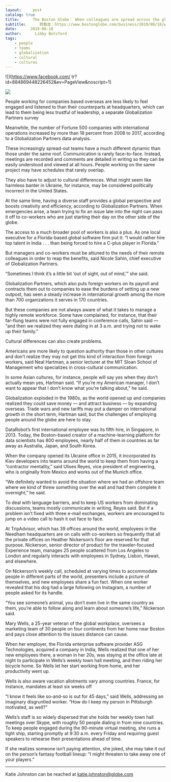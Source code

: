 ```yaml
---
layout:     post
catalog: true
title:      The Boston Globe： When colleagues are spread across the globe, work is a different world
subtitle:      转载自：https://www.bostonglobe.com/business/2019/08/18/when-coworkers-are-spread-around-globe-different-world/mdH4Dtt6nvmNPPieeC63VO/story.html
date:      2019-08-18
author:      Libby Botsford
tags:
    - people
    - teams
    - globalization
    - cultural
    - cultures
---
```

![](https://www.facebook.com/ tr?id=884869448226452&ev=PageView&noscript=1)

![](https://sb.scorecardresearch.com/p?c1=2&c2=6035042&cv=2.0&cj=1)


People working for companies based overseas are less likely to feel engaged and listened to than their counterparts at headquarters, which can lead to them being less trustful of leadership, a separate Globalization Partners survey

Meanwhile, the number of Fortune 500 companies with international operations increased by more than 18 percent from 2008 to 2017, according to a Globalization Partners data analysis.

These increasingly spread-out teams have a much different dynamic than those under the same roof. Communication is rarely face-to-face. Instead, meetings are recorded and comments are detailed in writing so they can be easily understood and viewed at all hours. People working on the same project may have schedules that rarely overlap.

They also have to adjust to cultural differences. What might seem like harmless banter in Ukraine, for instance, may be considered politically incorrect in the United States.

At the same time, having a diverse staff provides a global perspective and boosts creativity and efficiency, according to Globalization Partners. When emergencies arise, a team trying to fix an issue late into the night can pass it off to co-workers who are just starting their day on the other side of the globe.

The access to a much broader pool of workers is also a plus. As one local executive for a Florida-based global software firm put it: “I would rather hire top talent in India . . . than being forced to hire a C-plus player in Florida.”

But managers and co-workers must be attuned to the needs of their remote colleagues in order to reap the benefits, said Nicole Sahin, chief executive of Globalization Partners.

“Sometimes I think it’s a little bit ‘out of sight, out of mind,’” she said.

Globalization Partners, which also puts foreign workers on its payroll and contracts them out to companies to ease the burdens of setting up a new outpost, has seen a steady increase in international growth among the more than 700 organizations it serves in 170 countries.

But these companies are not always aware of what it takes to manage a highly remote workforce. Some have complained, for instance, that their far-flung teams were not fully engaged in conference calls, Sahin said — “and then we realized they were dialing in at 3 a.m. and trying not to wake up their family.”

Cultural differences can also create problems.

Americans are more likely to question authority than those in other cultures and don’t realize they may not get this kind of interaction from foreign workers, said Neal Hartman, a senior lecturer at the MIT Sloan School of Management who specializes in cross-cultural communication.

In some Asian cultures, for instance, people will say yes when they don’t actually mean yes, Hartman said. “If you’re my American manager, I don’t want to appear that I don’t know what you’re talking about,” he said.

Globalization exploded in the 1980s, as the world opened up and companies realized they could save money — and attract business — by expanding overseas. Trade wars and new tariffs may put a damper on international growth in the short term, Hartman said, but the challenges of employing people around the globe are here to stay.

DataRobot’s first international employee was its fifth hire, in Singapore, in 2013. Today, the Boston-based creator of a machine-learning platform for data scientists has 800 employees, nearly half of them in countries as far away as Australia, Japan, and South Korea.

When the company opened its Ukraine office in 2015, it incorporated its Kiev developers into teams around the world to keep them from having a “contractor mentality,” said Ulises Reyes, vice president of engineering, who is originally from Mexico and works out of the Munich office.

“We definitely wanted to avoid the situation where we had an offshore team where we kind of threw something over the wall and had them complete it overnight,” he said.

To deal with language barriers, and to keep US workers from dominating discussions, teams mostly communicate in writing, Reyes said. But if a problem isn’t fixed with three e-mail exchanges, workers are encouraged to jump on a video call to hash it out face to face.

At TripAdvisor, which has 39 offices around the world, employees in the Needham headquarters are on calls with co-workers so frequently that all the private offices on Heather Nickerson’s floor are reserved for that purpose. Nickerson, senior director of product for the traveler-focused Experience team, manages 25 people scattered from Los Angeles to London and regularly interacts with employees in Sydney, Lisbon, Hawaii, and elsewhere.

On Nickerson’s weekly call, scheduled at varying times to accommodate people in different parts of the world, presenters include a picture of themselves, and new employees share a fun fact. When one worker revealed that his dog had a large following on Instagram, a number of people asked for its handle.

“You see someone’s animal, you don’t even live in the same country as them, you’re able to follow along and learn about someone’s life,” Nickerson said.

Mary Wells, a 25-year veteran of the global workplace, oversees a marketing team of 30 people on four continents from her home near Boston and pays close attention to the issues distance can cause.

When her employer, the Florida enterprise software provider ASG Technologies, acquired a company in India, Wells realized that one of her new employees there, a woman in her 20s, was staying at the office late at night to participate in Wells’s weekly town hall meeting, and then riding her bicycle home. So Wells let her start working from home, and her productivity went up.

Wells is also aware vacation allotments vary among countries. France, for instance, mandates at least six weeks off 

“I know it feels like so-and-so is out for 45 days,” said Wells, addressing an imaginary disgruntled worker. “How do I keep my person in Pittsburgh motivated, as well?”

Wells’s staff is so widely dispersed that she holds her weekly town hall meetings over Skype, with roughly 50 people dialing in from nine countries. To keep people engaged during the 90-minute virtual meeting, she runs a tight ship, starting promptly at 9:30 a.m. every Friday and requiring guest speakers to rehearse their presentations ahead of time.

If she realizes someone isn’t paying attention, she joked, she may take it out on the person’s fantasy football lineup: “I might threaten to take away one of your players.”

---

Katie Johnston can be reached at katie.johnston@globe.com



